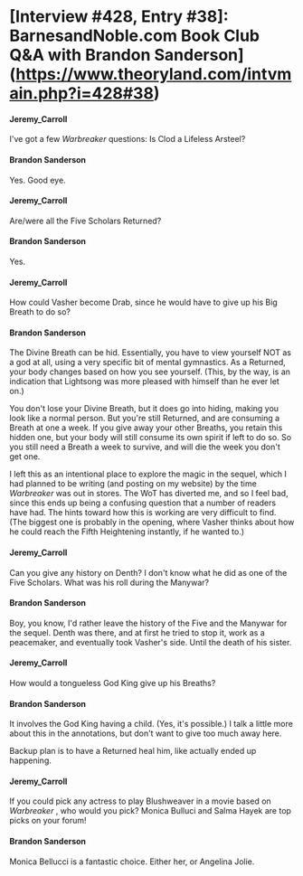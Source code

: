 # [Interview #428, Entry #38]: BarnesandNoble.com Book Club Q&A with Brandon Sanderson](https://www.theoryland.com/intvmain.php?i=428#38)

#### Jeremy\_Carroll

I've got a few
*Warbreaker*
questions: Is Clod a Lifeless Arsteel?

#### Brandon Sanderson

Yes. Good eye.

#### Jeremy\_Carroll

Are/were all the Five Scholars Returned?

#### Brandon Sanderson

Yes.

#### Jeremy\_Carroll

How could Vasher become Drab, since he would have to give up his Big Breath to do so?

#### Brandon Sanderson

The Divine Breath can be hid. Essentially, you have to view yourself NOT as a god at all, using a very specific bit of mental gymnastics. As a Returned, your body changes based on how you see yourself. (This, by the way, is an indication that Lightsong was more pleased with himself than he ever let on.)

You don't lose your Divine Breath, but it does go into hiding, making you look like a normal person. But you're still Returned, and are consuming a Breath at one a week. If you give away your other Breaths, you retain this hidden one, but your body will still consume its own spirit if left to do so. So you still need a Breath a week to survive, and will die the week you don't get one.

I left this as an intentional place to explore the magic in the sequel, which I had planned to be writing (and posting on my website) by the time
*Warbreaker*
was out in stores. The WoT has diverted me, and so I feel bad, since this ends up being a confusing question that a number of readers have had. The hints toward how this is working are very difficult to find. (The biggest one is probably in the opening, where Vasher thinks about how he could reach the Fifth Heightening instantly, if he wanted to.)

#### Jeremy\_Carroll

Can you give any history on Denth? I don't know what he did as one of the Five Scholars. What was his roll during the Manywar?

#### Brandon Sanderson

Boy, you know, I'd rather leave the history of the Five and the Manywar for the sequel. Denth was there, and at first he tried to stop it, work as a peacemaker, and eventually took Vasher's side. Until the death of his sister.

#### Jeremy\_Carroll

How would a tongueless God King give up his Breaths?

#### Brandon Sanderson

It involves the God King having a child. (Yes, it's possible.) I talk a little more about this in the annotations, but don't want to give too much away here.

Backup plan is to have a Returned heal him, like actually ended up happening.

#### Jeremy\_Carroll

If you could pick any actress to play Blushweaver in a movie based on
*Warbreaker*
, who would you pick? Monica Bulluci and Salma Hayek are top picks on your forum!

#### Brandon Sanderson

Monica Bellucci is a fantastic choice. Either her, or Angelina Jolie.

